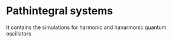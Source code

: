 # Pathintegral systems

It contains the simulations for harmonic and hanarmonic quantum oscillators 
